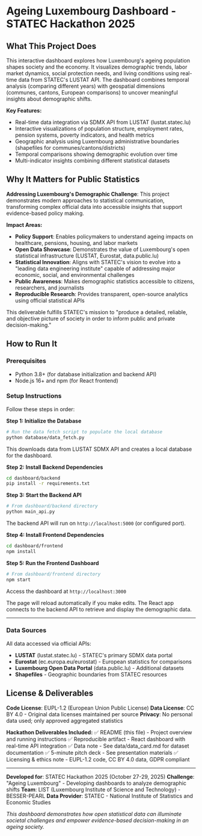 # Ageing Luxembourg Dashboard - STATEC Hackathon 2025

## What This Project Does

This interactive dashboard explores how Luxembourg's ageing population shapes society and the economy. It visualizes demographic trends, labor market dynamics, social protection needs, and living conditions using real-time data from STATEC's LUSTAT API. The dashboard combines temporal analysis (comparing different years) with geospatial dimensions (communes, cantons, European comparisons) to uncover meaningful insights about demographic shifts.

**Key Features:**
- Real-time data integration via SDMX API from LUSTAT (lustat.statec.lu)
- Interactive visualizations of population structure, employment rates, pension systems, poverty indicators, and health metrics
- Geographic analysis using Luxembourg administrative boundaries (shapefiles for communes/cantons/districts)
- Temporal comparisons showing demographic evolution over time
- Multi-indicator insights combining different statistical datasets

## Why It Matters for Public Statistics

**Addressing Luxembourg's Demographic Challenge**: This project demonstrates modern approaches to statistical communication, transforming complex official data into accessible insights that support evidence-based policy making.

**Impact Areas:**
- **Policy Support**: Enables policymakers to understand ageing impacts on healthcare, pensions, housing, and labor markets
- **Open Data Showcase**: Demonstrates the value of Luxembourg's open statistical infrastructure (LUSTAT, Eurostat, data.public.lu)
- **Statistical Innovation**: Aligns with STATEC's vision to evolve into a "leading data engineering institute" capable of addressing major economic, social, and environmental challenges
- **Public Awareness**: Makes demographic statistics accessible to citizens, researchers, and journalists
- **Reproducible Research**: Provides transparent, open-source analytics using official statistical APIs

This deliverable fulfills STATEC's mission to "produce a detailed, reliable, and objective picture of society in order to inform public and private decision-making."

## How to Run It

### Prerequisites
- Python 3.8+ (for database initialization and backend API)
- Node.js 16+ and npm (for React frontend)

### Setup Instructions

Follow these steps in order:

**Step 1: Initialize the Database**
```bash
# Run the data fetch script to populate the local database
python database/data_fetch.py
```
This downloads data from LUSTAT SDMX API and creates a local database for the dashboard.

**Step 2: Install Backend Dependencies**
```bash
cd dashboard/backend
pip install -r requirements.txt
```

**Step 3: Start the Backend API**
```bash
# From dashboard/backend directory
python main_api.py
```
The backend API will run on `http://localhost:5000` (or configured port).

**Step 4: Install Frontend Dependencies**
```bash
cd dashboard/frontend
npm install
```

**Step 5: Run the Frontend Dashboard**
```bash
# From dashboard/frontend directory
npm start
```
Access the dashboard at `http://localhost:3000`

The page will reload automatically if you make edits. The React app connects to the backend API to retrieve and display the demographic data.

---

### Data Sources
All data accessed via official APIs:
- **LUSTAT** (lustat.statec.lu) - STATEC's primary SDMX data portal
- **Eurostat** (ec.europa.eu/eurostat) - European statistics for comparisons
- **Luxembourg Open Data Portal** (data.public.lu) - Additional datasets
- **Shapefiles** - Geographic boundaries from STATEC resources

## License & Deliverables

**Code License**: EUPL-1.2 (European Union Public License)
**Data License**: CC BY 4.0 - Original data licenses maintained per source
**Privacy**: No personal data used; only approved aggregated statistics

**Hackathon Deliverables Included:**
✅ README (this file) - Project overview and running instructions
✅ Reproducible artifact - React dashboard with real-time API integration
✅ Data note - See data/data_card.md for dataset documentation
✅ 5-minute pitch deck - See presentation materials
✅ Licensing & ethics note - EUPL-1.2 code, CC BY 4.0 data, GDPR compliant

---

**Developed for**: STATEC Hackathon 2025 (October 27-29, 2025)
**Challenge**: "Ageing Luxembourg" - Developing dashboards to analyze demographic shifts
**Team**: LIST (Luxembourg Institute of Science and Technology) - BESSER-PEARL
**Data Provider**: STATEC - National Institute of Statistics and Economic Studies

*This dashboard demonstrates how open statistical data can illuminate societal challenges and empower evidence-based decision-making in an ageing society.*

